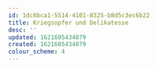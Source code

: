 ```yaml
---
id: 1dc6bca1-5514-4101-8325-b8d5c3ec6b22
title: Kriegsopfer und Delikatesse
desc: ''
updated: 1621605434879
created: 1621605434879
colour_scheme: 4
---
```


